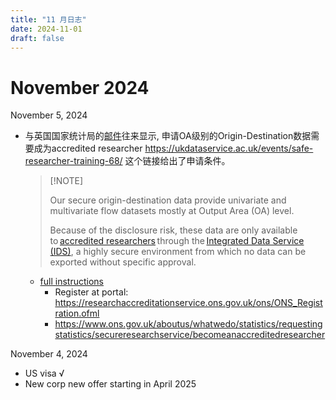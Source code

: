 ```yaml
---
title: "11 月日志"
date: 2024-11-01
draft: false
---
```


# November 2024

November 5, 2024

- 与英国国家统计局的<a href="mailto:2021.Census.Customer.Enquiries@ons.gov.uk">邮件</a>往来显示, 申请OA级别的Origin-Destination数据需要成为accredited researcher https://ukdataservice.ac.uk/events/safe-researcher-training-68/ 这个链接给出了申请条件。

    >   [!NOTE]
    >
    >   Our secure origin-destination data provide univariate and multivariate flow datasets mostly at Output Area (OA) level. 
    >
    >   Because of the disclosure risk, these data are only available to [accredited researchers](https://www.ons.gov.uk/aboutus/whatwedo/statistics/requestingstatistics/secureresearchservice/becomeanaccreditedresearcher) through the [Integrated Data Service (IDS)](https://integrateddataservice.gov.uk/), a highly secure environment from which no data can be exported without specific approval. 

    -   [full instructions](https://uksa.statisticsauthority.gov.uk/wp-content/uploads/2019/07/DEA_Accredited_Researcher_Application_Guidance_v1.0.pdf)
        -   Register at portal: https://researchaccreditationservice.ons.gov.uk/ons/ONS_Registration.ofml
        -   https://www.ons.gov.uk/aboutus/whatwedo/statistics/requestingstatistics/secureresearchservice/becomeanaccreditedresearcher

    

November 4, 2024

- US visa √
- New corp new offer starting in April 2025